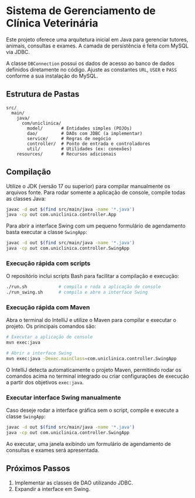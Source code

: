 # Sistema de Gerenciamento de Clínica Veterinária

Este projeto oferece uma arquitetura inicial em Java para gerenciar tutores, animais, consultas e exames. A camada de persistência é feita com MySQL via JDBC.

A classe `DBConnection` possui os dados de acesso ao banco de dados definidos diretamente no código. Ajuste as constantes `URL`, `USER` e `PASS` conforme a sua instalação do MySQL.

## Estrutura de Pastas
```
src/
  main/
    java/
      com/uniclinica/
        model/       # Entidades simples (POJOs)
        dao/         # DAOs com JDBC (a implementar)
        service/     # Regras de negócio
        controller/  # Ponto de entrada e controladores
        util/        # Utilidades (ex: conexões)
    resources/       # Recursos adicionais
```

## Compilação
Utilize o JDK (versão 17 ou superior) para compilar manualmente os arquivos fonte.
Para rodar somente a aplicação de console, compile todas as classes Java:

```bash
javac -d out $(find src/main/java -name '*.java')
java -cp out com.uniclinica.controller.App
```

Para abrir a interface Swing com um pequeno formulário de agendamento basta executar a classe `SwingApp`:

```bash
javac -d out $(find src/main/java -name '*.java')
java -cp out com.uniclinica.controller.SwingApp
```

### Execução rápida com scripts

O repositório inclui scripts Bash para facilitar a compilação e execução:

```bash
./run.sh            # compila e roda a aplicação de console
./run_swing.sh      # compila e abre a interface Swing
```

### Execução rápida com Maven

Abra o terminal do IntelliJ e utilize o Maven para compilar e executar o projeto.
Os principais comandos são:

```bash
# Executar a aplicação de console
mvn exec:java

# Abrir a interface Swing
mvn exec:java -Dexec.mainClass=com.uniclinica.controller.SwingApp

```

O IntelliJ detecta automaticamente o projeto Maven, permitindo rodar os comandos
acima no terminal integrado ou criar configurações de execução a partir dos
objetivos `exec:java`.


### Executar interface Swing manualmente

Caso deseje rodar a interface gráfica sem o script, compile e execute a classe `SwingApp`:

```bash
javac -d out $(find src/main/java -name '*.java')
java -cp out com.uniclinica.controller.SwingApp
```

Ao executar, uma janela exibindo um formulário de agendamento de consultas e exames será apresentada.

## Próximos Passos
1. Implementar as classes de DAO utilizando JDBC.
2. Expandir a interface em Swing.

